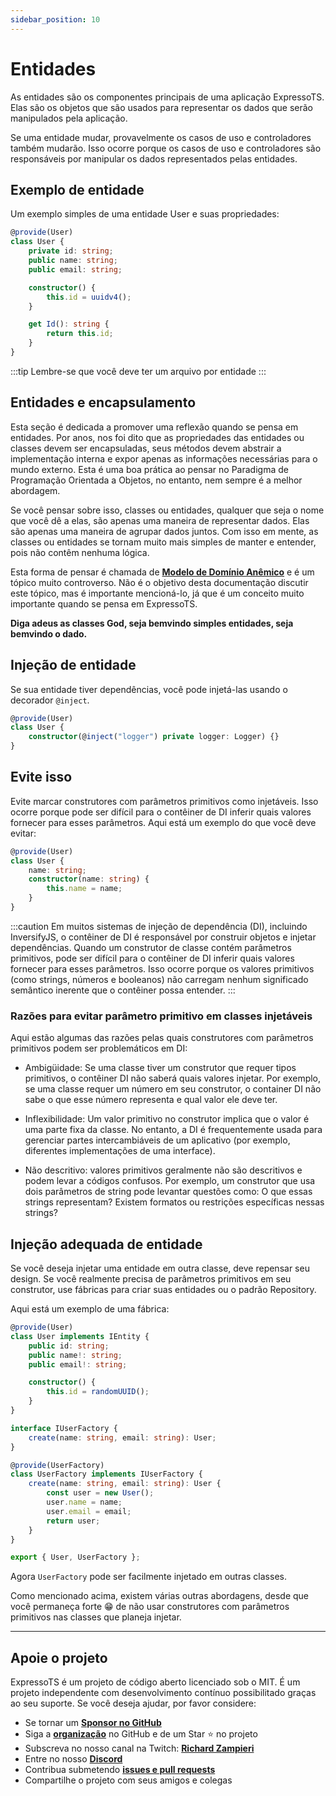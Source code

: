 ```yaml
---
sidebar_position: 10
---
```


# Entidades

As entidades são os componentes principais de uma aplicação ExpressoTS. Elas são os objetos que são usados para representar os dados que serão manipulados pela aplicação.

Se uma entidade mudar, provavelmente os casos de uso e controladores também mudarão. Isso ocorre porque os casos de uso e controladores são responsáveis por manipular os dados representados pelas entidades.

## Exemplo de entidade

Um exemplo simples de uma entidade User e suas propriedades:

```typescript
@provide(User)
class User {
    private id: string;
    public name: string;
    public email: string;

    constructor() {
        this.id = uuidv4();
    }

    get Id(): string {
        return this.id;
    }
}
```

:::tip
Lembre-se que você deve ter um arquivo por entidade
:::

## Entidades e encapsulamento

Esta seção é dedicada a promover uma reflexão quando se pensa em entidades. Por anos, nos foi dito que as propriedades das entidades ou classes devem ser encapsuladas, seus métodos devem abstrair a implementação interna e expor apenas as informações necessárias para o mundo externo. Esta é uma boa prática ao pensar no Paradigma de Programação Orientada a Objetos, no entanto, nem sempre é a melhor abordagem.

Se você pensar sobre isso, classes ou entidades, qualquer que seja o nome que você dê a elas, são apenas uma maneira de representar dados. Elas são apenas uma maneira de agrupar dados juntos. Com isso em mente, as classes ou entidades se tornam muito mais simples de manter e entender, pois não contêm nenhuma lógica.

Esta forma de pensar é chamada de **[Modelo de Domínio Anêmico](https://martinfowler.com/bliki/AnemicDomainModel.html)** e é um tópico muito controverso. Não é o objetivo desta documentação discutir este tópico, mas é importante mencioná-lo, já que é um conceito muito importante quando se pensa em ExpressoTS.

**Diga adeus as classes God, seja bemvindo simples entidades, seja bemvindo o dado.**

## Injeção de entidade

Se sua entidade tiver dependências, você pode injetá-las usando o decorador `@inject`.

```typescript
@provide(User)
class User {
    constructor(@inject("logger") private logger: Logger) {}
}
```

## Evite isso

Evite marcar construtores com parâmetros primitivos como injetáveis. Isso ocorre porque pode ser difícil para o contêiner de DI inferir quais valores fornecer para esses parâmetros. Aqui está um exemplo do que você deve evitar:

```typescript
@provide(User)
class User {
    name: string;
    constructor(name: string) {
        this.name = name;
    }
}
```

:::caution
Em muitos sistemas de injeção de dependência (DI), incluindo InversifyJS, o contêiner de DI é responsável por construir objetos e injetar dependências. Quando um construtor de classe contém parâmetros primitivos, pode ser difícil para o contêiner de DI inferir quais valores fornecer para esses parâmetros. Isso ocorre porque os valores primitivos (como strings, números e booleanos) não carregam nenhum significado semântico inerente que o contêiner possa entender.
:::

### Razões para evitar parâmetro primitivo em classes injetáveis

Aqui estão algumas das razões pelas quais construtores com parâmetros primitivos podem ser problemáticos em DI:

-   Ambigüidade: Se uma classe tiver um construtor que requer tipos primitivos, o contêiner DI não saberá quais valores injetar. Por exemplo, se uma classe requer um número em seu construtor, o container DI não sabe o que esse número representa e qual valor ele deve ter.

-   Inflexibilidade: Um valor primitivo no construtor implica que o valor é uma parte fixa da classe. No entanto, a DI é frequentemente usada para gerenciar partes intercambiáveis de um aplicativo (por exemplo, diferentes implementações de uma interface).

-   Não descritivo: valores primitivos geralmente não são descritivos e podem levar a códigos confusos. Por exemplo, um construtor que usa dois parâmetros de string pode levantar questões como: O que essas strings representam? Existem formatos ou restrições específicas nessas strings?

## Injeção adequada de entidade

Se você deseja injetar uma entidade em outra classe, deve repensar seu design. Se você realmente precisa de parâmetros primitivos em seu construtor, use fábricas para criar suas entidades ou o padrão Repository.

Aqui está um exemplo de uma fábrica:

```typescript
@provide(User)
class User implements IEntity {
    public id: string;
    public name!: string;
    public email!: string;

    constructor() {
        this.id = randomUUID();
    }
}

interface IUserFactory {
    create(name: string, email: string): User;
}

@provide(UserFactory)
class UserFactory implements IUserFactory {
    create(name: string, email: string): User {
        const user = new User();
        user.name = name;
        user.email = email;
        return user;
    }
}

export { User, UserFactory };
```

Agora `UserFactory` pode ser facilmente injetado em outras classes.

Como mencionado acima, existem várias outras abordagens, desde que você permaneça forte 😁 de não usar construtores com parâmetros primitivos nas classes que planeja injetar.

---

## Apoie o projeto

ExpressoTS é um projeto de código aberto licenciado sob o MIT. É um projeto independente com desenvolvimento contínuo possibilitado graças ao seu suporte. Se você deseja ajudar, por favor considere:

-   Se tornar um **[Sponsor no GitHub](https://github.com/sponsors/expressots)**
-   Siga a **[organização](https://github.com/expressots)** no GitHub e de um Star ⭐ no projeto
-   Subscreva no nosso canal na Twitch: **[Richard Zampieri](https://www.twitch.tv/richardzampieri)**
-   Entre no nosso **[Discord](https://discord.com/invite/PyPJfGK)**
-   Contribua submetendo **[issues e pull requests](https://github.com/expressots/expressots/issues/new/choose)**
-   Compartilhe o projeto com seus amigos e colegas
